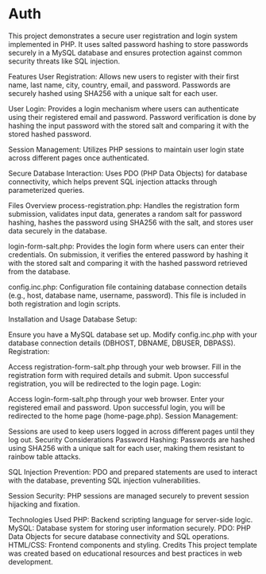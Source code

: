 # Auth





This project demonstrates a secure user registration and login system implemented in PHP. It uses salted password hashing to store passwords securely in a MySQL database and ensures protection against common security threats like SQL injection.

Features
User Registration: Allows new users to register with their first name, last name, city, country, email, and password. Passwords are securely hashed using SHA256 with a unique salt for each user.

User Login: Provides a login mechanism where users can authenticate using their registered email and password. Password verification is done by hashing the input password with the stored salt and comparing it with the stored hashed password.

Session Management: Utilizes PHP sessions to maintain user login state across different pages once authenticated.

Secure Database Interaction: Uses PDO (PHP Data Objects) for database connectivity, which helps prevent SQL injection attacks through parameterized queries.

Files Overview
process-registration.php: Handles the registration form submission, validates input data, generates a random salt for password hashing, hashes the password using SHA256 with the salt, and stores user data securely in the database.

login-form-salt.php: Provides the login form where users can enter their credentials. On submission, it verifies the entered password by hashing it with the stored salt and comparing it with the hashed password retrieved from the database.

config.inc.php: Configuration file containing database connection details (e.g., host, database name, username, password). This file is included in both registration and login scripts.

Installation and Usage
Database Setup:

Ensure you have a MySQL database set up.
Modify config.inc.php with your database connection details (DBHOST, DBNAME, DBUSER, DBPASS).
Registration:

Access registration-form-salt.php through your web browser.
Fill in the registration form with required details and submit.
Upon successful registration, you will be redirected to the login page.
Login:

Access login-form-salt.php through your web browser.
Enter your registered email and password.
Upon successful login, you will be redirected to the home page (home-page.php).
Session Management:

Sessions are used to keep users logged in across different pages until they log out.
Security Considerations
Password Hashing: Passwords are hashed using SHA256 with a unique salt for each user, making them resistant to rainbow table attacks.

SQL Injection Prevention: PDO and prepared statements are used to interact with the database, preventing SQL injection vulnerabilities.

Session Security: PHP sessions are managed securely to prevent session hijacking and fixation.

Technologies Used
PHP: Backend scripting language for server-side logic.
MySQL: Database system for storing user information securely.
PDO: PHP Data Objects for secure database connectivity and SQL operations.
HTML/CSS: Frontend components and styling.
Credits
This project template was created based on educational resources and best practices in web development.
